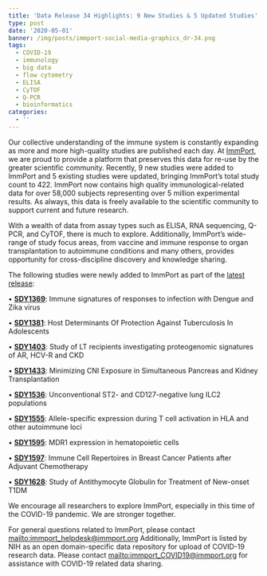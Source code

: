 ```yaml
---
title: 'Data Release 34 Highlights: 9 New Studies & 5 Updated Studies'
type: post
date: '2020-05-01'
banner: /img/posts/immport-social-media-graphics_dr-34.png
tags:
  - COVID-19
  - immunology
  - big data
  - flow cytometry
  - ELISA
  - CyTOF
  - Q-PCR
  - bioinformatics
categories:
  - ''
---
```

Our collective understanding of the immune system is constantly expanding as more and more high-quality studies are published each day. At [ImmPort](https://www.immport.org/shared/home), we are proud to provide a platform that preserves this data for re-use by the greater scientific community. Recently, 9 new studies were added to ImmPort and 5 existing studies were updated, bringing ImmPort’s total study count to 422. ImmPort now contains high quality immunological-related data for over 58,000 subjects representing over 5 million experimental results. As always, this data is freely available to the scientific community to support current and future research.

With a wealth of data from assay types such as ELISA, RNA sequencing, Q-PCR, and CyTOF, there is much to explore. Additionally, ImmPort’s wide-range of study focus areas, from vaccine and immune response to organ transplantation to autoimmune conditions and many others, provides opportunity for cross-discipline discovery and knowledge sharing.

The following studies were newly added to ImmPort as part of the [latest release](https://www.immport.org/shared/releaseNotes?version=DR34):

•	[**SDY1369**](https://www.immport.org/shared/study/SDY1369): Immune signatures of responses to infection with Dengue and Zika virus

•	[**SDY1381**](https://www.immport.org/shared/study/SDY1381): Host Determinants Of Protection Against Tuberculosis In Adolescents

•	[**SDY1403**](https://www.immport.org/shared/study/SDY1403): Study of LT recipients investigating proteogenomic signatures of AR, HCV-R and CKD

•	[**SDY1433**](https://www.immport.org/shared/study/SDY1433): Minimizing CNI Exposure in Simultaneous Pancreas and Kidney Transplantation

•	[**SDY1536**](https://www.immport.org/shared/study/SDY1536): Unconventional ST2- and CD127-negative lung ILC2 populations

•	[**SDY1555**](https://www.immport.org/shared/study/SDY1555): Allele-specific expression during T cell activation in HLA and other autoimmune loci

•	[**SDY1595**](https://www.immport.org/shared/study/SDY1595): MDR1 expression in hematopoietic cells

•	[**SDY1597**](https://www.immport.org/shared/study/SDY1597): Immune Cell Repertoires in Breast Cancer Patients after Adjuvant Chemotherapy

•	[**SDY1628**](https://www.immport.org/shared/study/SDY1628): Study of Antithymocyte Globulin for Treatment of New-onset T1DM

We encourage all researchers to explore ImmPort, especially in this time of the COVID-19 pandemic. We are stronger together. 

For general questions related to ImmPort, please contact <mailto:immport_helpdesk@immport.org> Additionally, ImmPort is listed by NIH as an open domain-specific data repository for upload of COVID-19 research data. Please contact <mailto:immport_COVID19@immport.org> for assistance with COVID-19 related data sharing.
